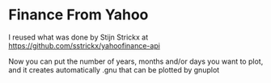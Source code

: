 # Finance From Yahoo

I reused what was done by Stijn Strickx at
https://github.com/sstrickx/yahoofinance-api

Now you can put the number of years, months and/or days you want to
plot, and it creates automatically .gnu that can be plotted by gnuplot
